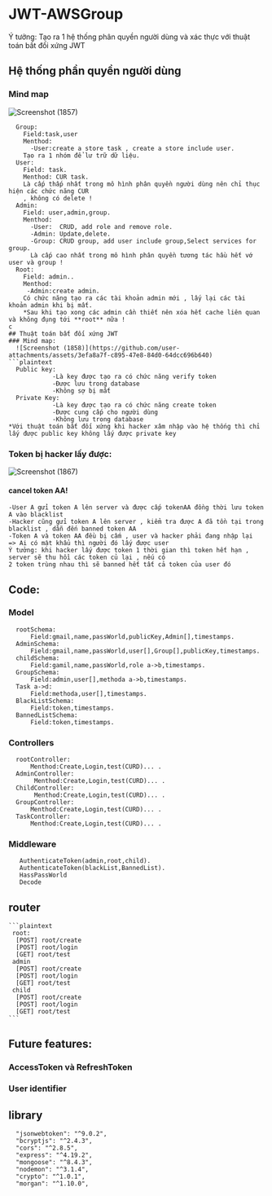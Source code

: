 # JWT-AWSGroup
Ý tưởng: Tạo ra 1 hệ thống phân quyền người dùng và xác thực với thuật toán bất đối xứng JWT
## Hệ thống phần quyền người dùng
### Mind map 
![Screenshot (1857)](https://github.com/user-attachments/assets/9ea97da6-17a2-485b-951c-d703633e075f)
```plaintext
  Group:
    Field:task,user
    Menthod: 
      -User:create a store task , create a store include user.
    Tạo ra 1 nhóm để lư trữ dữ liệu.
  User:
    Field: task.
    Menthod: CUR task.
    Là cấp thấp nhất trong mô hình phân quyền người dùng nên chỉ thục hiện các chức năng CUR
    , không có delete !
  Admin:
    Field: user,admin,group.
    Menthod:
      -User:  CRUD, add role and remove role.
      -Admin: Update,delete.
      -Group: CRUD group, add user include group,Select services for group.
      Là cấp cao nhất trong mô hình phân quyền tương tác hầu hết vớ user và group !
  Root: 
    Field: admin..
    Menthod: 
     -Admin:create admin. 
    Có chức năng tạo ra các tài khoản admin mới , lấy lại các tài khoản admin khi bị mất.
    *Sau khi tạo xong các admin cần thiết nên xóa hết cache liên quan và không đụng tới **root** nữa !
c
## Thuật toán bất đối xứng JWT
### Mind map:
  ![Screenshot (1858)](https://github.com/user-attachments/assets/3efa8a7f-c895-47e8-84d0-64dcc696b640)
```plaintext
  Public key:
            -Là key được tạo ra có chức năng verify token
            -Được lưu trong database
            -Không sợ bị mất
  Private Key:
            -Là key được tạo ra có chức năng create token
            -Được cung cấp cho người dùng
            -Không lưu trong database
*Với thuật toán bất đối xứng khi hacker xâm nhập vào hệ thống thì chỉ lấy được public key không lấy được private key
```
### Token bị hacker lấy được:
  ![Screenshot (1867)](https://github.com/user-attachments/assets/fdae3a59-a7c0-4506-841c-2e7526419930)
  #### cancel token AA!
  ```plaintext
  -User A gửi token A lên server và được cấp tokenAA đồng thời lưu token A vào blacklist
  -Hacker cũng gửi token A lên server , kiểm tra được A đã tồn tại trong blacklist , dẫn đến banned token AA
  -Token A và token AA đều bị cấm , user và hacker phải đang nhập lại
  => Ai có mật khẩu thì người đó lấy được user
  Ý tưởng: khi hacker lấy được token 1 thời gian thì token hết hạn , server sẽ thu hồi các token củ lại , nếu có
  2 token trùng nhau thì sẽ banned hết tất cả token của user đó
  ```
## Code:
### Model
```plaintext
  rootSchema:
      Field:gmail,name,passWorld,publicKey,Admin[],timestamps.
  AdminSchema:
      Field:gmail,name,passWorld,user[],Group[],publicKey,timestamps.
  childSchema:
      Field:gamil,name,passWorld,role a->b,timestamps.
  GroupSchema:
      Field:admin,user[],methoda a->b,timestamps.
  Task a->d:
      Field:methoda,user[],timestamps.
  BlackListSchema:
      Field:token,timestamps.
  BannedListSchema:
      Field:token,timestamps.
  ```
  ### Controllers
```plaintext
  rootController:
      Menthod:Create,Login,test(CURD)... .
  AdminController:
       Menthod:Create,Login,test(CURD)... .
  ChildController:
       Menthod:Create,Login,test(CURD)... .
  GroupController:
      Menthod:Create,Login,test(CURD)... .
  TaskController:
      Menthod:Create,Login,test(CURD)... .
  ```
  ### Middleware
  ```plaintext
     AuthenticateToken(admin,root,child).
     AuthenticateToken(blackList,BannedList).
     HassPassWorld
     Decode
  ```
  ## router
    ```plaintext
     root:
      [POST] root/create
      [POST] root/login
      [GET] root/test
     admin
      [POST] root/create
      [POST] root/login
      [GET] root/test
     child
      [POST] root/create
      [POST] root/login
      [GET] root/test
    ```
  ## Future features:
  ### AccessToken và RefreshToken
  ### User identifier
  ## library
  ```plaintext
    "jsonwebtoken": "^9.0.2",
    "bcryptjs": "^2.4.3",
    "cors": "^2.8.5",
    "express": "^4.19.2",
    "mongoose": "^8.4.3",
    "nodemon": "^3.1.4",
    "crypto": "^1.0.1",
    "morgan": "^1.10.0",
  ```
